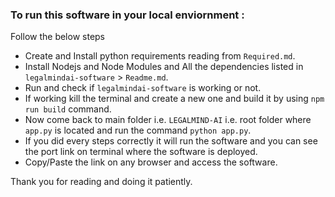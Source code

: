 ### To run this software in your local enviornment :
Follow the below steps 
- Create and Install python requirements reading from ```Required.md```.
- Install Nodejs and Node Modules and All the dependencies listed in ```legalmindai-software``` > ```Readme.md```.
- Run and check if  ```legalmindai-software``` is working or not.
- If working kill the terminal and create a new one and build it by using ```npm run build``` command.
- Now come back to main folder i.e. ```LEGALMIND-AI``` i.e. root folder where ```app.py``` is located and run the command ```python app.py```.
- If you did every steps correctly it will run the software and you can see the port link on terminal where the software is deployed.
- Copy/Paste the link on any browser and access the software.

Thank you for reading and doing it patiently.